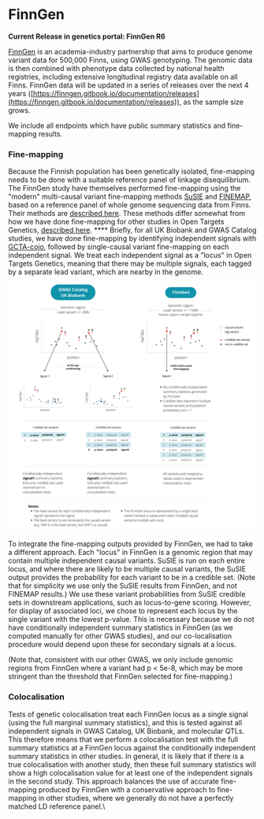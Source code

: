 # FinnGen

**Current Release in genetics portal: FinnGen R6**

[FinnGen](https://www.finngen.fi/en) is an academia-industry partnership that aims to produce genome variant data for 500,000 Finns, using GWAS genotyping. The genomic data is then combined with phenotype data collected by national health registries, including extensive longitudinal registry data available on all Finns. FinnGen data will be updated in a series of releases over the next 4 years ([https://finngen.gitbook.io/documentation/releases](https://finngen.gitbook.io/documentation/releases)), as the sample size grows.

We include all endpoints which have public summary statistics and fine-mapping results.

### Fine-mapping

Because the Finnish population has been genetically isolated, fine-mapping needs to be done with a suitable reference panel of linkage disequilibrium. The FinnGen study have themselves performed fine-mapping using the "modern" multi-causal variant fine-mapping methods [SuSIE](https://stephenslab.github.io/susieR/index.html) and [FINEMAP](http://www.christianbenner.com/), based on a reference panel of whole genome sequencing data from Finns. Their methods are [described here](https://finngen.gitbook.io/documentation/methods/finemapping). These methods differ somewhat from how we have done fine-mapping for other studies in Open Targets Genetics, [described here](../../assigning-traits-to-loci.md#fine-mapping-expansion). **** Briefly, for all UK Biobank and GWAS Catalog studies, we have done fine-mapping by identifying independent signals with [GCTA-cojo](https://cnsgenomics.com/software/gcta/#COJO), followed by single-causal variant fine-mapping on each independent signal. We treat each independent signal as a "locus" in Open Targets Genetics, meaning that there may be multiple signals, each tagged by a separate lead variant, which are nearby in the genome.

![](<../../../.gitbook/assets/FinnGen Figure V5.png>)

To integrate the fine-mapping outputs provided by FinnGen, we had to take a different approach. Each "locus" in FinnGen is a genomic region that may contain multiple independent causal variants. SuSIE is run on each entire locus, and where there are likely to be multiple causal variants, the SuSIE output provides the probability for each variant to be in a credible set. (Note that for simplicity we use only the SuSIE results from FinnGen, and not FINEMAP results.) We use these variant probabilities from SuSIE credible sets in downstream applications, such as locus-to-gene scoring. However, for display of associated loci, we chose to represent each locus by the single variant with the lowest p-value. This is necessary because we do not have conditionally independent summary statistics in FinnGen (as we computed manually for other GWAS studies), and our co-localisation procedure would depend upon these for secondary signals at a locus.

(Note that, consistent with our other GWAS, we only include genomic regions from FinnGen where a variant had p < 5e-8, which may be more stringent than the threshold that FinnGen selected for fine-mapping.)

### Colocalisation

Tests of genetic colocalisation treat each FinnGen locus as a single signal (using the full marginal summary statistics), and this is tested against all independent signals in GWAS Catalog, UK Biobank, and molecular QTLs. This therefore means that we perform a colocalisation test with the full summary statistics at a FinnGen locus against the conditionally independent summary statistics in other studies. In general, it is likely that if there is a true colocalisation with another study, then these full summary statistics will show a high colocalisation value for at least one of the independent signals in the second study. This approach balances the use of accurate fine-mapping produced by FinnGen with a conservative approach to fine-mapping in other studies, where we generally do not have a perfectly matched LD reference panel.\
